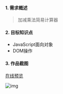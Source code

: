 #### 1. 需求概述

> 加减乘法简易计算器

#### 2. 目标知识点
- JavaScript面向对象
- DOM操作

#### 3. 作品截图

[在线预览](http://study.manongview.com/calculator/index.html)

![img](http://cdn.sinacloud.net/static-res/study/image/calculator/1.pic.jpg?KID=sina,jnp40bRWCOv91uB0Uxm1&Expires=1453948025&ssig=d2dEICZaCc)
